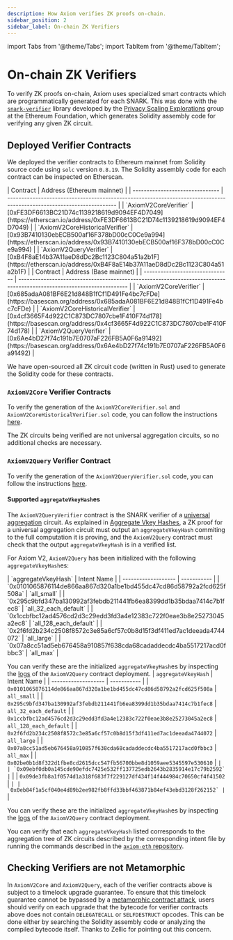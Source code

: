 ```yaml
---
description: How Axiom verifies ZK proofs on-chain.
sidebar_position: 2
sidebar_label: On-chain ZK Verifiers
---
```


import Tabs from '@theme/Tabs';
import TabItem from '@theme/TabItem';

# On-chain ZK Verifiers

To verify ZK proofs on-chain, Axiom uses specialized smart contracts which are programmatically generated for each SNARK. This was done with the [`snark-verifier`](https://github.com/axiom-crypto/snark-verifier/releases/tag/v0.1.7) library developed by the [Privacy Scaling Explorations](https://github.com/privacy-scaling-explorations/snark-verifier) group at the Ethereum Foundation, which generates Solidity assembly code for verifying any given ZK circuit.

## Deployed Verifier Contracts

We deployed the verifier contracts to Ethereum mainnet from Solidity source code using `solc` version `0.8.19`. The Solidity assembly code for each contract can be inspected on Etherscan.

<Tabs groupId="chains">
<TabItem value="Mainnet" label="Mainnet">
| Contract                        | Address (Ethereum mainnet)                                                                                            |
| ------------------------------- | --------------------------------------------------------------------------------------------------------------------- |
| `AxiomV2CoreVerifier`           | [0xFE3DF6613BC21D74c1139218619d9094EF4D7049](https://etherscan.io/address/0xFE3DF6613BC21D74c1139218619d9094EF4D7049) |
| `AxiomV2CoreHistoricalVerifier` | [0x93B7410130ebECB500af16F378bD00cC0Ce9a994](https://etherscan.io/address/0x93B7410130ebECB500af16F378bD00cC0Ce9a994) |
| `AxiomV2QueryVerifier`          | [0xB4F8aE14b37A11aeD8dDc2Bc1123C804a51a2b1F](https://etherscan.io/address/0xB4F8aE14b37A11aeD8dDc2Bc1123C804a51a2b1F) |
</TabItem>
<TabItem value="Base" label="Base">
| Contract                        | Address (Base mainnet)                                                                                            |
| ------------------------------- | --------------------------------------------------------------------------------------------------------------------- |
| `AxiomV2CoreVerifier`           | [0x685adaA081BF6E21d848B1fCf1D491Fe4bc7cFDe](https://basescan.org/address/0x685adaA081BF6E21d848B1fCf1D491Fe4bc7cFDe) |
| `AxiomV2CoreHistoricalVerifier` | [0x4cf3665F4d922C1C873DC7807cbe1F410F74d178](https://basescan.org/address/0x4cf3665F4d922C1C873DC7807cbe1F410F74d178) |
| `AxiomV2QueryVerifier`          | [0x6Ae4bD27f74c191b7E0707aF226FB5A0F6a91492](https://basescan.org/address/0x6Ae4bD27f74c191b7E0707aF226FB5A0F6a91492) |
</TabItem>
</Tabs>

We have open-sourced all ZK circuit code (written in Rust) used to generate the Solidity code for these contracts.

### `AxiomV2Core` Verifier Contracts

To verify the generation of the `AxiomV2CoreVerifier.sol` and `AxiomV2CoreHistoricalVerifier.sol` code, you can follow the instructions [here](https://github.com/axiom-crypto/axiom-eth/blob/axiom-core-v2.0.12/axiom-core/KEYGEN.md).

The ZK circuits being verified are not universal aggregation circuits, so no additional checks are necessary.

### `AxiomV2Query` Verifier Contract

To verify the generation of the `AxiomV2QueryVerifier.sol` code, you can follow the instructions [here](https://github.com/axiom-crypto/axiom-eth/blob/axiom-query-v2.0.14/axiom-query/KEYGEN.md).

#### Supported `aggregateVkeyHash`es

The `AxiomV2QueryVerifier` contract is the SNARK verifier of a [universal aggregation](/protocol/protocol-design/zk-circuits-for-axiom-queries.md#universal-aggregation) circuit.
As explained in [Aggregate Vkey Hashes](/protocol/protocol-design/zk-circuits-for-axiom-queries.md#aggregate-vkey-hashes), a ZK proof for a universal aggregation circuit must output an `aggregateVkeyHash` commiting to the full computation it is proving, and the `AxiomV2Query` contract must check that the output `aggregateVkeyHash` is in a verified list.

For Axiom V2, `AxiomV2Query` has been initialized with the following `aggregateVkeyHash`es:

<Tabs groupId="chains">
<TabItem value="Mainnet" label="Mainnet">
| `aggregateVkeyHash` | Intent Name |
| ------------------- | ----------- |
| `0x0101065876114de866aa867d320a1be1bd455dc47cd86d58792a2fcd625f508a` | `all_small` |
| `0x295c9bfd347ba130992af3febdb211441fb6ea8399dd1b35bdaa7414c7b1fec8` | `all_32_each_default` |
| `0x1ccbfbc12ad4576cd2d3c29edd3fd3a4e12383c722f0eae3b8e25273045a2ec8` | `all_128_each_default` |
| `0x2f6fd2b234c2508f8572c3e85a6cf57c0b8d15f3df411ed7ac1deeada4744072` | `all_large` |
| `0x07a8cc51ad5eb676458a910857f638cda68cadaddecdc4ba5517217acd0fbbc3` | `all_max` |

You can verify these are the initialized `aggregateVkeyHash`es by inspecting the [logs](https://etherscan.io/tx/0xab7e570b6fbcc78841a0a5bde473e47737285aabf5fb9fb4876bd2b8043d9301#eventlog) of the `AxiomV2Query` contract deployment.
</TabItem>
<TabItem value="Base" label="Base">
| `aggregateVkeyHash` | Intent Name |
| ------------------- | ----------- |
| `0x0101065876114de866aa867d320a1be1bd455dc47cd86d58792a2fcd625f508a` | `all_small` |
| `0x295c9bfd347ba130992af3febdb211441fb6ea8399dd1b35bdaa7414c7b1fec8` | `all_32_each_default` |
| `0x1ccbfbc12ad4576cd2d3c29edd3fd3a4e12383c722f0eae3b8e25273045a2ec8` | `all_128_each_default` |
| `0x2f6fd2b234c2508f8572c3e85a6cf57c0b8d15f3df411ed7ac1deeada4744072` | `all_large` |
| `0x07a8cc51ad5eb676458a910857f638cda68cadaddecdc4ba5517217acd0fbbc3` | `all_max` |
| `0x02be0b1d8f322d1fbe8cd2615dcc547fb56700bbe8d1059aee5345597e530610` | `` |
| `0x09ebf0db0a145cde90efdc7425e532ff137725edb2643b2835914e17c79b2592` | `` |
| `0x09de3fb8a1f0574d1a318f683f7f229127df434f14f444984c70650cf4f41502` | `` |
| `0x0eb84f1a5cf040e4d89b2ee982fb8ffd33bbf463871b84ef43ebd3128f262152` | `` |

You can verify these are the initialized `aggregateVkeyHash`es by inspecting the [logs](https://basescan.org/tx/0x8d71fee1e78bd62c43b5c79e16d04dae5e008e73ff0519a58c814dce88e7feda#eventlog) of the `AxiomV2Query` contract deployment.
</TabItem>
</Tabs>

You can verify that each `aggregateVkeyHash` listed corresponds to the aggregation tree of ZK circuits described by the corresponding intent file by running the commands described in the [`axiom-eth` repository](https://github.com/axiom-crypto/axiom-eth/blob/axiom-query-v2.0.14/axiom-query/KEYGEN.md).

## Checking Verifiers are not Metamorphic

In `AxiomV2Core` and `AxiomV2Query`, each of the verifier contracts above is subject to a timelock upgrade guarantee. To ensure that this timelock guarantee cannot be bypassed by a [metamorphic contract attack](https://0age.medium.com/the-promise-and-the-peril-of-metamorphic-contracts-9eb8b8413c5e), users should verify on each upgrade that the bytecode for verifier contracts above does not contain `DELEGATECALL` or `SELFDESTRUCT` opcodes. This can be done either by searching the Solidity assembly code or analyzing the compiled bytecode itself. Thanks to Zellic for pointing out this concern.
